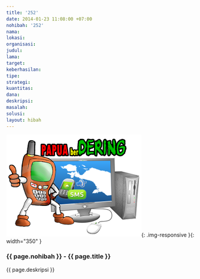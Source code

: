 ```yaml
---
title: '252'
date: 2014-01-23 11:08:00 +07:00
nohibah: '252'
nama:
lokasi:
organisasi:
judul:
lama:
target:
keberhasilan:
tipe:
strategi:
kuantitas:
dana:
deskripsi:
masalah:
solusi:
layout: hibah
---
```


![252](/static/img/hibahcms/252.png){: .img-responsive }{: width="350" }

### {{ page.nohibah }} - {{ page.title }}

{{ page.deskripsi }}
